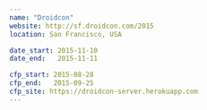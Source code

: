 ```yaml
---
name: "Droidcon"
website: http://sf.droidcon.com/2015
location: San Francisco, USA

date_start: 2015-11-10
date_end:   2015-11-11

cfp_start: 2015-08-28
cfp_end:   2015-09-25
cfp_site: https://droidcon-server.herokuapp.com
---
```

